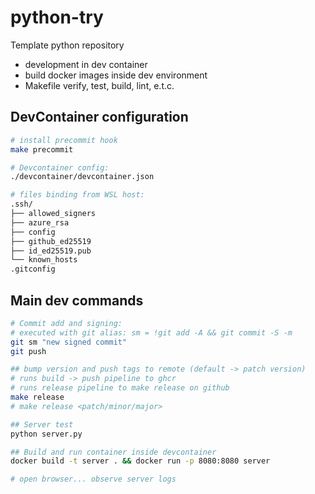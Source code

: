 # python-try
Template python repository

- development in dev container
- build docker images inside dev environment
- Makefile verify, test, build, lint, e.t.c.

## DevContainer configuration

```sh
# install precommit hook
make precommit

# Devcontainer config: 
./devcontainer/devcontainer.json

# files binding from WSL host:
.ssh/
├── allowed_signers
├── azure_rsa
├── config
├── github_ed25519
├── id_ed25519.pub
└── known_hosts
.gitconfig
```

## Main dev commands
```sh
# Commit add and signing: 
# executed with git alias: sm = !git add -A && git commit -S -m
git sm "new signed commit"
git push

## bump version and push tags to remote (default -> patch version)
# runs build -> push pipeline to ghcr
# runs release pipeline to make release on github
make release
# make release <patch/minor/major>

## Server test
python server.py

## Build and run container inside devcontainer
docker build -t server . && docker run -p 8080:8080 server

# open browser... observe server logs
```